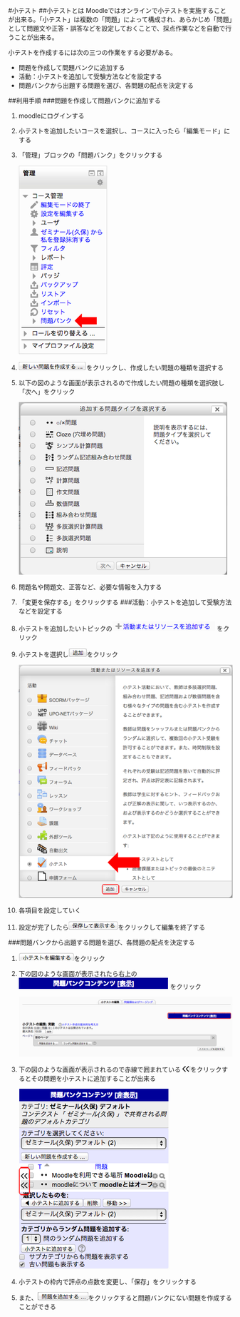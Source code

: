 #小テスト
##小テストとは
Moodleではオンラインで小テストを実施することが出来る。「小テスト」は複数の「問題」によって構成され、あらかじめ「問題」として問題文や正答・誤答などを設定しておくことで、採点作業などを自動で行うことが出来る。

小テストを作成するには次の三つの作業をする必要がある。

* 問題を作成して問題バンクに追加する
* 活動：小テストを追加して受験方法などを設定する
* 問題バンクから出題する問題を選び、各問題の配点を決定する

##利用手順
###問題を作成して問題バンクに追加する
1. moodleにログインする
1. 小テストを追加したいコースを選択し、コースに入ったら「編集モード」にする
1. 「管理」ブロックの「問題バンク」をクリックする

	![「問題バンク選択」](https://github.com/uttigimu/moodleManualForTeacher/blob/master/images/selectQuestionBank.png?raw=true)
1. ![新しい問題を作成する…](https://github.com/uttigimu/moodleManualForTeacher/blob/master/images/createNewQuestion.png?raw=true)をクリックし、作成したい問題の種類を選択する
1.  以下の図のような画面が表示されるので作成したい問題の種類を選択肢し「次へ」をクリック

	![問題種類一覧](https://github.com/uttigimu/moodleManualForTeacher/blob/master/images/questionTypesList.png?raw=true)
1. 問題名や問題文、正答など、必要な情報を入力する
1. 「変更を保存する」をクリックする
###活動：小テストを追加して受験方法などを設定する
1. 小テストを追加したいトピックの![「活動またはリソースを追加する」](https://github.com/uttigimu/moodleManualForTeacher/blob/master/images/addActivityAndResours.png?raw=true) をクリック
1. 小テストを選択し![「追加」](https://github.com/uttigimu/moodleManualForTeacher/blob/master/images/addButton.png?raw=true)をクリック

	![「小テスト選択画面」](https://github.com/uttigimu/moodleManualForTeacher/blob/master/images/selectMiniTest.png?raw=true)
	

1. 各項目を設定していく

1. 設定が完了したら![保存して表示する](https://github.com/uttigimu/moodleManualForTeacher/blob/master/images/saveAndView.png?raw=true)をクリックして編集を終了する

###問題バンクから出題する問題を選び、各問題の配点を決定する

1.  ![「小テストを編集する」](https://github.com/uttigimu/moodleManualForTeacher/blob/master/images/edhitMiniTestButton.png?raw=true)をクリック
1. 下の図のような画面が表示されたら右上の ![問題バンク（表示）](https://github.com/uttigimu/moodleManualForTeacher/blob/master/images/viewQuestionBankButton.png?raw=true)  をクリック

	![問題バンク（表示）](https://github.com/uttigimu/moodleManualForTeacher/blob/master/images/edhitMiniTest.png?raw=true)

1. 下の図のような画面が表示されるので赤線で囲まれている![<<](https://github.com/uttigimu/moodleManualForTeacher/blob/master/images/questionBankAddButton.png?raw=true)をクリックするとその問題を小テストに追加することが出来る

	![問題バンク（表示）](https://github.com/uttigimu/moodleManualForTeacher/blob/master/images/viewQuestionBank.png?raw=true)
1. 小テストの枠内で評点の点数を変更し、「保存」をクリックする
1. また、![問題を追加する…](https://github.com/uttigimu/moodleManualForTeacher/blob/master/images/addQuesitonButton.png?raw=true)をクリックすると問題バンクにない問題を作成することができる 

